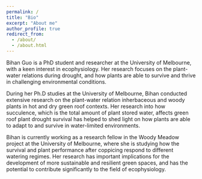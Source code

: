 ```yaml
---
permalink: /
title: "Bio"
excerpt: "About me"
author_profile: true
redirect_from: 
  - /about/
  - /about.html
---
```


Bihan Guo is a PhD student and researcher at the University of Melbourne, with a keen interest in ecophysiology. Her research focuses on the plant-water relations during drought, and how plants are able to survive and thrive in challenging environmental conditions.

During her Ph.D studies at the University of Melbourne, Bihan conducted extensive research on the plant-water relation inherbaceous and woody plants in hot and dry green roof contexts. Her research into how succulence, which is the total amount of plant stored water, affects green roof plant drought survival has helped to shed light on how plants are able to adapt to and survive in water-limited environments.

Bihan is currently working as a research fellow in the Woody Meadow project at the University of Melbourne, where she is studying how the survival and plant performance after coppicing respond to different watering regimes. Her research has important implications for the development of more sustainable and resilient green spaces, and has the potential to contribute significantly to the field of ecophysiology.
